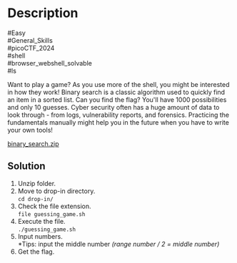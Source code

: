 # Description

#Easy<br>
#General_Skills<br>
#picoCTF_2024<br>
#shell<br>
#browser_webshell_solvable<br>
#ls<br>

Want to play a game? As you use more of the shell, you might be interested in how they work! Binary search is a classic algorithm used to quickly find an item in a sorted list. Can you find the flag? You'll have 1000 possibilities and only 10 guesses.
Cyber security often has a huge amount of data to look through - from logs, vulnerability reports, and forensics. Practicing the fundamentals manually might help you in the future when you have to write your own tools!

[binary_search.zip](../Binary_Search/binary_search.zip)

## Solution

1. Unzip folder.
2. Move to drop-in directory.<br>
   `cd drop-in/`
3. Check the file extension.<br>
   `file guessing_game.sh`
4. Execute the file.<br>
   `./guessing_game.sh`
5. Input numbers.<br>
   *Tips: input the middle number *(range number / 2 = middle number)*
6. Get the flag.
